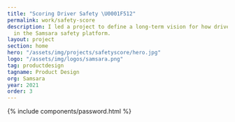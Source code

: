 ```yaml
---
title: "Scoring Driver Safety \U0001F512"
permalink: work/safety-score
description: I led a project to define a long-term vision for how drivers are scored
  in the Samsara safety platform.
layout: project
section: home
hero: "/assets/img/projects/safetyscore/hero.jpg"
logo: "/assets/img/logos/samsara.png"
tag: productdesign
tagname: Product Design
org: Samsara
year: 2021
order: 3
---
```


{% include components/password.html %}
